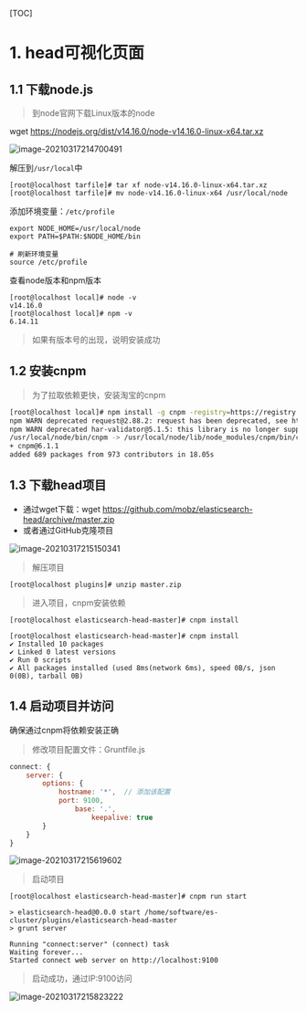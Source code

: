 [TOC]

# 1. head可视化页面

## 1.1 下载node.js

> 到node官网下载Linux版本的node

wget https://nodejs.org/dist/v14.16.0/node-v14.16.0-linux-x64.tar.xz

![image-20210317214700491](https://gitee.com/sxhDrk/images/raw/master/imgs/image-20210317215150341.png)

解压到`/usr/local`中

```shell
[root@localhost tarfile]# tar xf node-v14.16.0-linux-x64.tar.xz
[root@localhost tarfile]# mv node-v14.16.0-linux-x64 /usr/local/node
```

添加环境变量：`/etc/profile`

```shell
export NODE_HOME=/usr/local/node
export PATH=$PATH:$NODE_HOME/bin

# 刷新环境变量
source /etc/profile
```

查看node版本和npm版本

```shell
[root@localhost local]# node -v
v14.16.0
[root@localhost local]# npm -v
6.14.11
```

> 如果有版本号的出现，说明安装成功

## 1.2 安装cnpm

> 为了拉取依赖更快，安装淘宝的cnpm

```sh
[root@localhost local]# npm install -g cnpm -registry=https://registry.npm.taobao.org
npm WARN deprecated request@2.88.2: request has been deprecated, see https://github.com/request/request/issues/3142
npm WARN deprecated har-validator@5.1.5: this library is no longer supported
/usr/local/node/bin/cnpm -> /usr/local/node/lib/node_modules/cnpm/bin/cnpm
+ cnpm@6.1.1
added 689 packages from 973 contributors in 18.05s
```

## 1.3 下载head项目

- 通过wget下载：wget https://github.com/mobz/elasticsearch-head/archive/master.zip
- 或者通过GitHub克隆项目

![image-20210317215150341](https://gitee.com/sxhDrk/images/raw/master/imgs/image-20210317215619602.png)

> 解压项目

```shell
[root@localhost plugins]# unzip master.zip 
```

> 进入项目，cnpm安装依赖

```shell
[root@localhost elasticsearch-head-master]# cnpm install

[root@localhost elasticsearch-head-master]# cnpm install
✔ Installed 10 packages
✔ Linked 0 latest versions
✔ Run 0 scripts
✔ All packages installed (used 8ms(network 6ms), speed 0B/s, json 0(0B), tarball 0B)
```



## 1.4 启动项目并访问

确保通过cnpm将依赖安装正确

> 修改项目配置文件：Gruntfile.js

```js
connect: {
    server: {
        options: {
            hostname: '*',  // 添加该配置
            port: 9100,
                base: '.',
                    keepalive: true
        }
    }
}

```

![image-20210317215619602](https://gitee.com/sxhDrk/images/raw/master/imgs/image-20210317214700491.png)

> 启动项目

```shell
[root@localhost elasticsearch-head-master]# cnpm run start

> elasticsearch-head@0.0.0 start /home/software/es-cluster/plugins/elasticsearch-head-master
> grunt server

Running "connect:server" (connect) task
Waiting forever...
Started connect web server on http://localhost:9100
```

> 启动成功，通过IP:9100访问

![image-20210317215823222](https://gitee.com/sxhDrk/images/raw/master/imgs/image-20210317215823222.png)